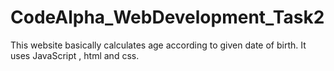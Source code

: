 # CodeAlpha_WebDevelopment_Task2

This website basically calculates age according to given date of birth. It uses JavaScript , html and css.
